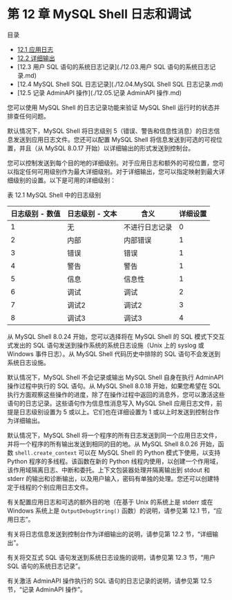 # 第 12 章 MySQL Shell 日志和调试

目录

- [12.1 应用日志](./12.01.应用日志.md)
- [12.2 详细输出](./12.02.详细输出.md)
- [12.3 用户 SQL 语句的系统日志记录](./12.03.用户 SQL 语句的系统日志记录.md)
- [12.4 MySQL Shell SQL 日志记录](./12.04.MySQL Shell SQL 日志记录.md)
- [12.5 记录 AdminAPI 操作](./12.05.记录 AdminAPI 操作.md)

您可以使用 MySQL Shell 的日志记录功能来验证 MySQL Shell 运行时的状态并排查任何问题。

默认情况下，MySQL Shell 将日志级别 5（错误、警告和信息性消息）的日志信息发送到应用日志文件。您还可以配置 MySQL Shell 将信息发送到可选的可视位置，并且（从 MySQL 8.0.17 开始）以详细输出的形式发送到控制台。

您可以控制发送到每个目的地的详细级别。对于应用日志和额外的可视位置，您可以指定任何可用级别作为最大详细级别。对于详细输出，您可以指定映射到最大详细级别的设置。以下是可用的详细级别：

表 12.1 MySQL Shell 中的日志级别

| 日志级别 - 数值 | 日志级别 - 文本 | 含义           | 详细设置 |
| --------------- | --------------- | -------------- | -------- |
| 1               | 无              | 不进行日志记录 | 0        |
| 2               | 内部            | 内部错误       | 1        |
| 3               | 错误            | 错误           | 1        |
| 4               | 警告            | 警告           | 1        |
| 5               | 信息            | 信息性         | 1        |
| 6               | 调试            | 调试           | 2        |
| 7               | 调试2           | 调试2          | 3        |
| 8               | 调试3           | 调试3          | 4        |

从 MySQL Shell 8.0.24 开始，您可以选择将在 MySQL Shell 的 SQL 模式下交互式发出的 SQL 语句发送到操作系统的系统日志设施（Unix 上的 syslog 或 Windows 事件日志）。从 MySQL Shell 代码历史中排除的 SQL 语句不会发送到系统日志设施。

默认情况下，MySQL Shell 不会记录或输出 MySQL Shell 自身在执行 AdminAPI 操作过程中执行的 SQL 语句。从 MySQL Shell 8.0.18 开始，如果您希望在 SQL 执行方面观察这些操作的进度，除了在操作过程中返回的消息外，您可以激活这些语句的日志记录。这些语句作为信息性消息写入 MySQL Shell 应用日志文件，前提是日志级别设置为 5 或以上。它们也在详细设置为 1 或以上时发送到控制台作为详细输出。

默认情况下，MySQL Shell 将一个程序的所有日志发送到同一个应用日志文件，并将一个程序的所有输出发送到相同的目的地。从 MySQL Shell 8.0.26 开始，函数 `shell.create_context` 可以在 MySQL Shell 的 Python 模式下使用，以支持 Python 程序的多线程。该函数在新的 Python 线程内使用，以创建一个作用域，该作用域隔离日志、中断和委托。上下文包装器处理并隔离输出到 stdout 和 stderr 的输出和诊断输出，以及用户输入，密码有单独的处理。您还可以创建特定于线程的个别应用日志文件。

有关配置应用日志和可选的额外目的地（在基于 Unix 的系统上是 stderr 或在 Windows 系统上是 `OutputDebugString()` 函数）的说明，请参见第 12.1 节，“应用日志”。

有关将日志信息发送到控制台作为详细输出的说明，请参见第 12.2 节，“详细输出”。

有关将交互式 SQL 语句发送到系统日志设施的说明，请参见第 12.3 节，“用户 SQL 语句的系统日志记录”。

有关激活 AdminAPI 操作执行的 SQL 语句的日志记录的说明，请参见第 12.5 节，“记录 AdminAPI 操作”。